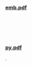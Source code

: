<!DOCTYPE html>
<html lang="en">
<head>
    <meta charset="UTF-8">
    <meta http-equiv="X-UA-Compatible" content="IE=edge">
    <meta name="viewport" content="width=device-width, initial-scale=1.0">
    <title>Document</title>
</head>
<body>
    <h3><a href="c.pdf">emb.pdf</a></h3>
    <br>
    <br>
    <br>
    <br>
    <h3><a href="CN-1.pdf">py.pdf</a></h3>
    

</body>
</html>
.
